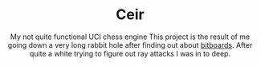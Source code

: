 <div align="center">

# Ceir

My not quite functional UCI chess engine This project is the result of me going
down a very long rabbit hole after finding out about
[bitboards](https://www.chessprogramming.org/Bitboards). After quite a white
trying to figure out ray attacks I was in to deep.

</div>
 
